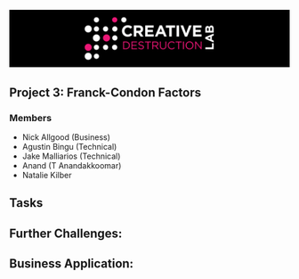 ![CDL 2020 Cohort Project](../figures/CDL_logo.jpg)
## Project 3: Franck-Condon Factors

### Members

* Nick Allgood (Business)
* Agustin Bingu (Technical)
* Jake Malliarios (Technical)
* Anand (T Anandakkoomar)
* Natalie Kilber

## Tasks


## Further Challenges:


## Business Application:




